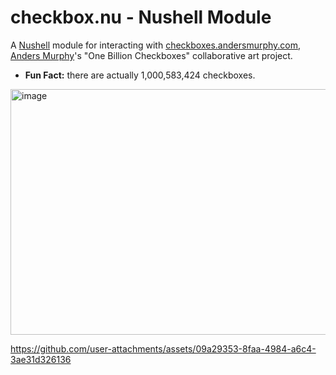 # checkbox.nu - Nushell Module

A [Nushell](https://www.nushell.sh) module for interacting with [checkboxes.andersmurphy.com](https://checkboxes.andersmurphy.com/), [Anders Murphy](https://github.com/andersmurphy)'s "One Billion Checkboxes" collaborative art project.

- **Fun Fact:** there are actually 1,000,583,424 checkboxes.

<img width="749" height="393" alt="image" src="https://github.com/user-attachments/assets/6bf13fb2-6839-446b-8339-996f15bd1812" />

https://github.com/user-attachments/assets/09a29353-8faa-4984-a6c4-3ae31d326136
